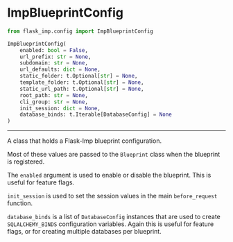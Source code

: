 # ImpBlueprintConfig

```python
from flask_imp.config import ImpBlueprintConfig
```

```python
ImpBlueprintConfig(
    enabled: bool = False,
    url_prefix: str = None,
    subdomain: str = None,
    url_defaults: dict = None,
    static_folder: t.Optional[str] = None,
    template_folder: t.Optional[str] = None,
    static_url_path: t.Optional[str] = None,
    root_path: str = None,
    cli_group: str = None,
    init_session: dict = None,
    database_binds: t.Iterable[DatabaseConfig] = None
)
```

---

A class that holds a Flask-Imp blueprint configuration.

Most of these values are passed to the `Blueprint` class when the blueprint is registered.

The `enabled` argument is used to enable or disable the blueprint. This is useful for feature flags.

`init_session` is used to set the session values in the main `before_request` function.

`database_binds` is a list of `DatabaseConfig` instances that are used to create `SQLALCHEMY_BINDS` configuration
variables. Again this is useful for feature flags, or for creating multiple databases per blueprint.

